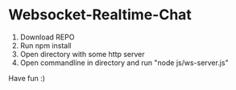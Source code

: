 # Websocket-Realtime-Chat

1. Download REPO
2. Run npm install
3. Open directory with some http server
4. Open commandline in directory and run "node js/ws-server.js"

Have fun :)
